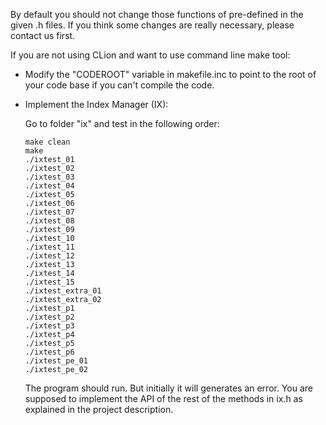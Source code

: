 By default you should not change those functions of pre-defined in the given .h files.
If you think some changes are really necessary, please contact us first.

If you are not using CLion and want to use command line make tool:

 - Modify the "CODEROOT" variable in makefile.inc to point to the root
  of your code base if you can't compile the code.
 
 - Implement the Index Manager (IX):

   Go to folder "ix" and test in the following order:

   ```
   make clean
   make      
   ./ixtest_01  
   ./ixtest_02
   ./ixtest_03
   ./ixtest_04
   ./ixtest_05
   ./ixtest_06
   ./ixtest_07
   ./ixtest_08
   ./ixtest_09
   ./ixtest_10
   ./ixtest_11
   ./ixtest_12
   ./ixtest_13
   ./ixtest_14
   ./ixtest_15
   ./ixtest_extra_01
   ./ixtest_extra_02   
   ./ixtest_p1  
   ./ixtest_p2
   ./ixtest_p3
   ./ixtest_p4
   ./ixtest_p5
   ./ixtest_p6    
   ./ixtest_pe_01
   ./ixtest_pe_02
   
   ```

   The program should run. But initially it will generates an error. You are supposed to
   implement the API of the rest of the methods in ix.h as explained in the project description.